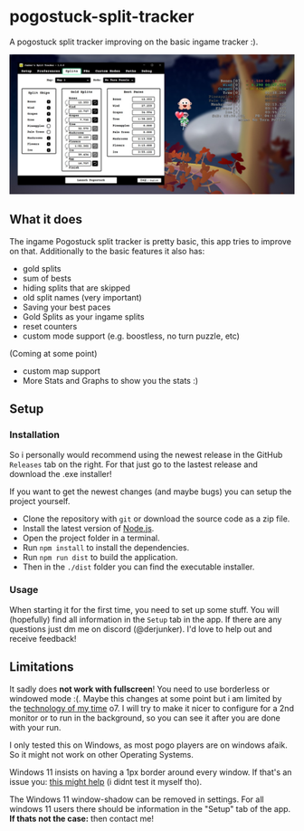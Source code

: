 # pogostuck-split-tracker
A pogostuck split tracker improving on the basic ingame tracker :).

<img alt="split timer with colored splits.png" src="pogostuck-tracker.jpg" width="1816"/>


## What it does
The ingame Pogostuck split tracker is pretty basic, this app tries to improve on that.
Additionally to the basic features it also has:
- gold splits
- sum of bests
- hiding splits that are skipped
- old split names (very important)
- Saving your best paces
- Gold Splits as your ingame splits
- reset counters
- custom mode support (e.g. boostless, no turn puzzle, etc)

(Coming at some point)
- custom map support
- More Stats and Graphs to show you the stats :)

## Setup
### Installation
So i personally would recommend using the newest release in the GitHub `Releases` tab on the right. For that just go to the lastest release and download the .exe installer!

If you want to get the newest changes (and maybe bugs) you can setup the project yourself.

- Clone the repository with `git` or download the source code as a zip file.
- Install the latest version of [Node.js](https://nodejs.org/en/download/).
- Open the project folder in a terminal.
- Run `npm install` to install the dependencies.
- Run `npm run dist` to build the application.
- Then in the ``./dist`` folder you can find the executable installer.

### Usage
When starting it for the first time, you need to set up some stuff. You will (hopefully) find all information in the ``Setup`` tab in the app.
If there are any questions just dm me on discord (@derjunker). I'd love to help out and receive feedback!

## Limitations
It sadly does **not work with fullscreen**! You need to use borderless or windowed mode :(. Maybe this changes at some
point but i am limited by the [technology of my time](https://github.com/electron/electron/issues/11219) o7.
I will try to make it nicer to configure for a 2nd monitor or to run in the background, so you can see it after you 
are done with your run.

I only tested this on Windows, as most pogo players are on windows afaik. So it might not work on other Operating Systems.

Windows 11 insists on having a 1px border around every window. If that's an issue you: [this might help](https://pureinfotech.com/remove-pixel-border-windows-11/) (i didnt test it myself tho).

The Windows 11 window-shadow can be removed in settings. For all windows 11 users there should be information in the "Setup" tab of the app. **If thats not the case:** then contact me!
